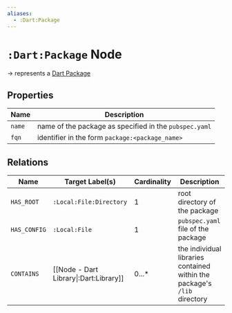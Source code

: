 ```yaml
---
aliases:
  - :Dart:Package
---
```

# `:Dart:Package` Node

-> represents a [Dart Package](https://dart.dev/tools/pub/glossary#package)

## Properties

| Name   | Description                                            |
|--------|--------------------------------------------------------|
| `name` | name of the package as specified in the `pubspec.yaml` |
| `fqn`  | identifier in the form `package:<package_name>`        |

## Relations

| Name         | Target Label(s)                        | Cardinality | Description                                                              |
|--------------|----------------------------------------|-------------|--------------------------------------------------------------------------|
| `HAS_ROOT`   | `:Local:File:Directory`                | 1           | root directory of the package                                            |
| `HAS_CONFIG` | `:Local:File`                          | 1           | `pubspec.yaml` file of the package                                       |
| `CONTAINS`   | [[Node - Dart Library\|:Dart:Library]] | 0...*       | the individual libraries contained within the package's `/lib` directory |
